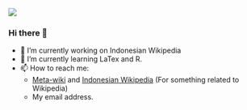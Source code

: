 ![](https://upload.wikimedia.org/wikipedia/commons/thumb/f/f9/Pemandangan_Dua_Gunung.png/1024px-Pemandangan_Dua_Gunung.png)

### Hi there 👋

- 🔭 I’m currently working on Indonesian Wikipedia
- 🌱 I’m currently learning LaTex and R.
- 📫 How to reach me: 
     * [Meta-wiki](https://meta.m.wikimedia.org/wiki/User:NawanP) and [Indonesian Wikipedia](https://id.m.wikipedia.org/wiki/Pembicaraan_Pengguna:NawanP) (For something related to Wikipedia)
     * My email address.

